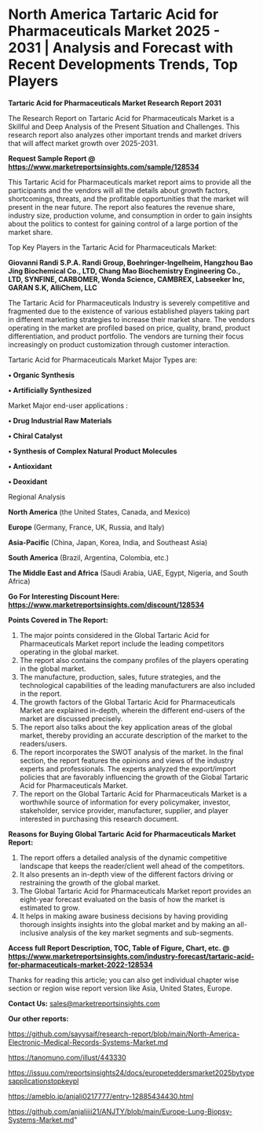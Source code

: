 # North America Tartaric Acid for Pharmaceuticals Market 2025 - 2031 | Analysis and Forecast with Recent Developments Trends, Top Players

<strong>Tartaric Acid for Pharmaceuticals Market Research Report 2031</strong>

The Research Report on Tartaric Acid for Pharmaceuticals Market is a Skillful and Deep Analysis of the Present Situation and Challenges. This research report also analyzes other important trends and market drivers that will affect market growth over 2025-2031.

<strong>Request Sample Report @ <a href=https://www.marketreportsinsights.com/sample/128534>https://www.marketreportsinsights.com/sample/128534</a></strong>

This Tartaric Acid for Pharmaceuticals market report aims to provide all the participants and the vendors will all the details about growth factors, shortcomings, threats, and the profitable opportunities that the market will present in the near future. The report also features the revenue share, industry size, production volume, and consumption in order to gain insights about the politics to contest for gaining control of a large portion of the market share.

Top Key Players in the Tartaric Acid for Pharmaceuticals Market:

<strong>Giovanni Randi S.P.A. Randi Group, Boehringer-Ingelheim, Hangzhou Bao Jing Biochemical Co., LTD, Chang Mao Biochemistry Engineering Co., LTD, SYNFINE, CARBOMER, Wonda Science, CAMBREX, Labseeker Inc, GARAN S.K, AlliChem, LLC</strong>

The Tartaric Acid for Pharmaceuticals Industry is severely competitive and fragmented due to the existence of various established players taking part in different marketing strategies to increase their market share. The vendors operating in the market are profiled based on price, quality, brand, product differentiation, and product portfolio. The vendors are turning their focus increasingly on product customization through customer interaction.

Tartaric Acid for Pharmaceuticals Market Major Types are:

<strong>• Organic Synthesis

• Artificially Synthesized</strong>

Market Major end-user applications :

<strong>• Drug Industrial Raw Materials

• Chiral Catalyst

• Synthesis of Complex Natural Product Molecules

• Antioxidant

• Deoxidant</strong>

Regional Analysis

</u><strong><b>North America</b></strong> (the United States, Canada, and Mexico)

<strong><b>Europe </b></strong>(Germany, France, UK, Russia, and Italy)

<strong><b>Asia-Pacific</b></strong> (China, Japan, Korea, India, and Southeast Asia)

<strong><b>South America</b></strong> (Brazil, Argentina, Colombia, etc.)

<strong><b>The Middle East and Africa</b></strong> (Saudi Arabia, UAE, Egypt, Nigeria, and South Africa)

<strong>Go For Interesting Discount Here: <a href=https://www.marketreportsinsights.com/discount/128534>https://www.marketreportsinsights.com/discount/128534</a></strong>

<strong>Points Covered in The Report:</strong>
<ol>
  <li>The major points considered in the Global Tartaric Acid for Pharmaceuticals Market report include the leading competitors operating in the global market.</li>
  <li>The report also contains the company profiles of the players operating in the global market.</li>
  <li>The manufacture, production, sales, future strategies, and the technological capabilities of the leading manufacturers are also included in the report.</li>
  <li>The growth factors of the Global Tartaric Acid for Pharmaceuticals Market are explained in-depth, wherein the different end-users of the market are discussed precisely.</li>
  <li>The report also talks about the key application areas of the global market, thereby providing an accurate description of the market to the readers/users.</li>
  <li>The report incorporates the SWOT analysis of the market. In the final section, the report features the opinions and views of the industry experts and professionals. The experts analyzed the export/import policies that are favorably influencing the growth of the Global Tartaric Acid for Pharmaceuticals Market.</li>
  <li>The report on the Global Tartaric Acid for Pharmaceuticals Market is a worthwhile source of information for every policymaker, investor, stakeholder, service provider, manufacturer, supplier, and player interested in purchasing this research document.</li>
</ol>
<strong>Reasons for Buying Global Tartaric Acid for Pharmaceuticals Market Report:</strong>

<ol>
  <li>The report offers a detailed analysis of the dynamic competitive landscape that keeps the reader/client well ahead of the competitors.</li>
  <li>It also presents an in-depth view of the different factors driving or restraining the growth of the global market.</li>
  <li>The Global Tartaric Acid for Pharmaceuticals Market report provides an eight-year forecast evaluated on the basis of how the market is estimated to grow.</li>
  <li>It helps in making aware business decisions by having providing thorough insights insights into the global market and by making an all-inclusive analysis of the key market segments and sub-segments.</li>
</ol>
<strong>Access full Report Description, TOC, Table of Figure, Chart, etc. @ <a href=https://www.marketreportsinsights.com/industry-forecast/tartaric-acid-for-pharmaceuticals-market-2022-128534>https://www.marketreportsinsights.com/industry-forecast/tartaric-acid-for-pharmaceuticals-market-2022-128534</a></strong>


Thanks for reading this article; you can also get individual chapter wise section or region wise report version like Asia, United States, Europe.

<strong>Contact Us:</strong>
sales@marketreportsinsights.com

<strong>Our other reports:</strong>

<a href=https://github.com/sayysaif/research-report/blob/main/North-America-Electronic-Medical-Records-Systems-Market.md>https://github.com/sayysaif/research-report/blob/main/North-America-Electronic-Medical-Records-Systems-Market.md</a>

<a href=https://tanomuno.com/illust/443330>https://tanomuno.com/illust/443330</a>

<a href=https://issuu.com/reportsinsights24/docs/europeteddersmarket2025bytypesapplicationstopkeypl>https://issuu.com/reportsinsights24/docs/europeteddersmarket2025bytypesapplicationstopkeypl</a>

<a href=https://ameblo.jp/anjali0217777/entry-12885434430.html>https://ameblo.jp/anjali0217777/entry-12885434430.html</a>

<a href=https://github.com/anjaliiii21/ANJTY/blob/main/Europe-Lung-Biopsy-Systems-Market.md>https://github.com/anjaliiii21/ANJTY/blob/main/Europe-Lung-Biopsy-Systems-Market.md</a>"
